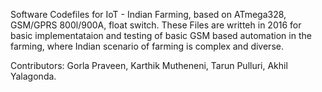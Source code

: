 Software Codefiles for IoT - Indian Farming, based on ATmega328, GSM/GPRS 800l/900A, float switch.
These Files are writteh in 2016 for basic implementataion and testing of basic GSM based automation in the farming, where Indian scenario of farming is complex and diverse.

Contributors: Gorla Praveen, Karthik Mutheneni, Tarun Pulluri, Akhil Yalagonda.